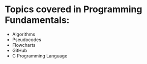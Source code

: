 # Topics covered in Programming Fundamentals:
- Algorithms
- Pseudocodes
- Flowcharts
- GitHub
- C Programming Language
